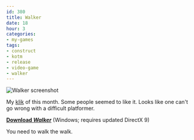 ```yaml
---
id: 380
title: Walker
date: 18
hour: 3
categories:
- my-games
tags:
- construct
- kotm
- release
- video-game
- walker
---
```


![Walker screenshot](http://blog.agj.cl/wp-content/uploads/2009/10/walkerscreen.png "Walker screenshot")

My [klik](http://blog.agj.cl/tag/kotm/) of this month. Some people seemed to like it. Looks like one can't go wrong with a difficult platformer.

[**Download _Walker_**](http://www.agj.cl/files/games/walker.zip) (Windows; requires updated DirectX 9)

You need to walk the walk.
